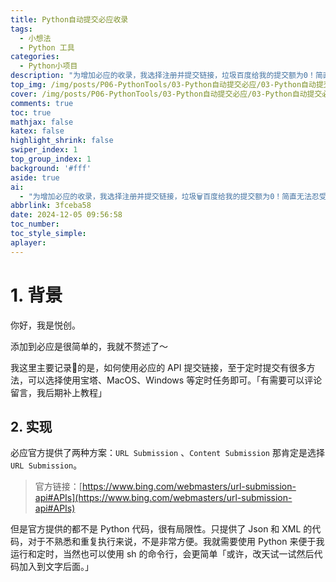 ```yaml
---
title: Python自动提交必应收录
tags:
  - 小想法
  - Python 工具
categories:
  - Python小项目
description: "为增加必应的收录，我选择注册并提交链接，垃圾百度给我的提交额为0！简直无法忍受emmmm～"
top_img: /img/posts/P06-PythonTools/03-Python自动提交必应/03-Python自动提交必应.png
cover: /img/posts/P06-PythonTools/03-Python自动提交必应/03-Python自动提交必应.webp
comments: true
toc: true
mathjax: false
katex: false
highlight_shrink: false
swiper_index: 1
top_group_index: 1
background: '#fff'
aside: true
ai:
  - "为增加必应的收录，我选择注册并提交链接，垃圾🗑️百度给我的提交额为0！简直无法忍受😓emmmm～"
abbrlink: 3fceba58
date: 2024-12-05 09:56:58
toc_number:
toc_style_simple:
aplayer:
---
```


# 1. 背景

你好，我是悦创。

添加到必应是很简单的，我就不赘述了～

我这里主要记录📝的是，如何使用必应的 API 提交链接，至于定时提交有很多方法，可以选择使用宝塔、MacOS、Windows 等定时任务即可。「有需要可以评论留言，我后期补上教程」

## 2. 实现

必应官方提供了两种方案：`URL Submission` 、`Content Submission` 那肯定是选择 `URL Submission`。

> 官方链接：[https://www.bing.com/webmasters/url-submission-api#APIs](https://www.bing.com/webmasters/url-submission-api#APIs)

但是官方提供的都不是 Python 代码，很有局限性。只提供了 Json 和 XML 的代码，对于不熟悉和重复执行来说，不是非常方便。我就需要使用 Python 来便于我运行和定时，当然也可以使用 sh 的命令行，会更简单「或许，改天试一试然后代码加入到文字后面。」

